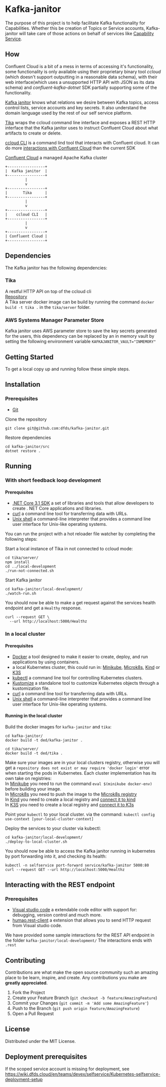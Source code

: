 <!-- ABOUT THE PROJECT -->
# Kafka-janitor

The purpose of this project is to help facilitate Kafka functionality for Capabilities. Whether this be creation of Topics or Service accounts, Kafka-janitor will take care of those actions on behalf of services like [Capability Service](https://github.com/dfds/capability-service).

## How

Confluent Cloud is a bit of a mess in terms of accessing it's functionality, some functionality is only available using their proprietary binary tool *ccloud* (which doesn't support outputting in a reasonable data schema), with their web interface(which uses a unsupported HTTP API with JSON as its data schema) and *confluent-kafka-dotnet* SDK partially supporting some of the functionality.

[Kafka janitor](https://github.com/dfds/kafka-janitor) knows what relations we desire between Kafka topics, access control lists, service accounts and key secrets. It also understand the domain language used by the rest of our self service platform.

[Tika](https://github.com/dfds/tika) wraps the ccloud command line interface and exposes a REST HTTP interface that the Kafka janitor uses to instruct Confluent Cloud about what artifacts to create or delete.

[ccloud CLI](https://docs.confluent.io/current/cloud/cli/index.html) is a command lind tool that interacts with Confluent cloud. It can do more [interactions with Confluent Cloud](https://docs.confluent.io/current/cloud/cli/command-reference/index.html) than the current SDK


[Confluent Cloud](https://docs.confluent.io/current/cloud/cloud-start.html) a managed Apache Kafka cluster

```
+-----------------+                 
|  Kafka janitor  |                 
+-----------------+                 
         |                          
         v                          
+-----------------+                 
|       Tika      |                 
+-----------------+                 
         |                          
         v                          
+-----------------+                 
|    ccloud CLI   |                 
+-----------------+                 
         |                          
         v                          
+-----------------+                 
| Confluent Cloud |                 
+-----------------+
```

## Dependencies

The Kafka janitor has the following dependencies:

### Tika

A restful HTTP API on top of the ccloud cli  
[Repository](https://github.com/dfds/tika)  
A Tika server docker image can be build by running the command `docker build -t tika .` in the `tika/server` folder.

### AWS Systems Manager Parameter Store

Kafka janitor uses AWS parameter store to save the key secrets generated for the users, this dependency can be replaced by an in memory vault by setting the following environment variable `KAFKAJANITOR_VAULT="INMEMORY"`

<!-- GETTING STARTED -->
## Getting Started

To get a local copy up and running follow these simple steps.

## Installation

### Prerequisites

* [Git](https://git-scm.com/book/en/v2/Getting-Started-Installing-Git)

Clone the repository

```shell
git clone git@github.com:dfds/kafka-janitor.git
```

Restore dependencies

```shell
cd kafka-janitor/src
dotnet restore .
```

## Running

### With short feedback loop development

#### Prerequisites

* [.NET Core 3.1 SDK](https://dotnet.microsoft.com/download/dotnet-core/3.1) a set of libraries and tools that allow developers to create . NET Core applications and libraries.
* [curl](https://curl.haxx.se/download.html) a command line tool for transferring data with URLs.
* [Unix shell](https://en.wikipedia.org/wiki/Unix_shell) a command-line interpreter that provides a command line user interface for Unix-like operating systems.

You can run the project with a hot reloader file watcher by completing the following steps:

Start a local instance of Tika in not connected to ccloud mode:

```shell
cd tika/server/
npm install
cd ../local-development
./run-not-connected.sh
```

Start Kafka janitor

```shell
cd kafka-janitor/local-development/
./watch-run.sh
```

You should now be able to make a get request against the services health endpoint and get a `Healthy` response.

```shell
curl --request GET \
  --url http://localhost:5000/Healthz
```

### In a local cluster

#### Prerequisites

* [Docker](https://docs.docker.com/install/) a tool designed to make it easier to create, deploy, and run applications by using containers.
* a local Kubernetes cluster, this could run in: [Minikube](https://kubernetes.io/docs/setup/learning-environment/minikube/), [Microk8s](https://microk8s.io/), [Kind](https://kind.sigs.k8s.io/) or [K3S](https://k3s.io/)
* [kubectl](https://kubernetes.io/docs/tasks/tools/install-kubectl/) a command line tool for controlling Kubernetes clusters.
* [Kustomize](https://github.com/kubernetes-sigs/kustomize/blob/master/docs/INSTALL.md) a standalone tool to customize Kubernetes objects through a kustomization file.  
* [curl](https://curl.haxx.se/download.html) a command line tool for transferring data with URLs.
* [Unix shell](https://en.wikipedia.org/wiki/Unix_shell) a command-line interpreter that provides a command line user interface for Unix-like operating systems.

#### Running in the local cluster

Build the docker images for `kafka-janitor` and `tika`:

```shell
cd kafka-janitor/
docker build -t ded/kafka-janitor .
```

```shell
cd tika/server/
docker build -t ded/tika .
```

Make sure your images are in your local clusters registry, otherwise you will get a `repository does not exist or may require 'docker login'` error when starting the pods in Kubernetes. Each cluster implementation has its own take on registries:  
In [Minikube](https://kubernetes.io/docs/setup/learning-environment/minikube/) you need to run the command `eval $(minikube docker-env)` before building your image.  
In [Microk8s](https://microk8s.io/) you need to push the image to the [Microk8s registry](https://microk8s.io/docs/registry-built-in)  
In [Kind](https://kind.sigs.k8s.io/) you need to create a local registry and [connect it to kind](https://kind.sigs.k8s.io/docs/user/local-registry/)  
In [K3S](https://k3s.io/) you need to create a local registry and [connect it to K3s](https://github.com/rancher/k3d/wiki/Examples%3A-Private-Registry)

Point your `kubectl` to your local cluster. via the command: `kubectl config use-context [your-local-cluster-context]`

Deploy the services to your cluster via kubectl:

```shell
cd kafka-janitor/local-development/
./deploy-to-local-cluster.sh
```

You should now be able to access the Kafka janitor running in kubernetes by port forwarding into it, and checking its health:

```shell
kubectl -n selfservice port-forward service/kafka-janitor 5000:80
curl --request GET --url http://localhost:5000/Healthz
```

## Interacting with the REST endpoint

### Prerequisites

* [Visual studio code](https://code.visualstudio.com/#alt-downloads) a extendable code editor with support for: debugging, version control and much more.
* [humao.rest-client](https://github.com/Huachao/vscode-restclient) a extension that allows you to send HTTP request from Visual studio code.

We have provided some sample interactions for the REST API endpoint in the folder `kafka-janitor/local-development/`
The interactions ends with `.rest`

<!-- CONTRIBUTING -->
## Contributing

Contributions are what make the open source community such an amazing place to be learn, inspire, and create. Any contributions you make are **greatly appreciated**.

1. Fork the Project
2. Create your Feature Branch (`git checkout -b feature/AmazingFeature`)
3. Commit your Changes (`git commit -m 'Add some AmazingFeature'`)
4. Push to the Branch (`git push origin feature/AmazingFeature`)
5. Open a Pull Request

<!-- LICENSE -->
## License

Distributed under the MIT License.

## Deployment prerequisites

If the scoped service account is missing for deployment, see https://wiki.dfds.cloud/en/teams/devex/selfservice/Kubernetes-selfservice-deployment-setup
